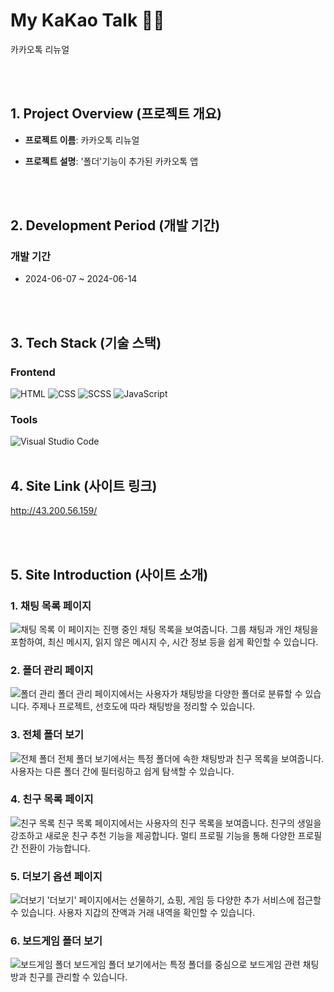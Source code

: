 # My KaKao Talk 💬📂
카카오톡 리뉴얼 


<br><br>  


## 1. Project Overview (프로젝트 개요)  


- **프로젝트 이름**: 카카오톡 리뉴얼


- **프로젝트 설명**: '폴더'기능이 추가된 카카오톡 앱 

<br><br>  


## 2. Development Period (개발 기간)

### 개발 기간
-  2024-06-07 ~ 2024-06-14


<br><br>  


## 3. Tech Stack (기술 스택)

### Frontend
![HTML](https://img.shields.io/badge/HTML-E34F26?style=for-the-badge&logo=html5&logoColor=white)
![CSS](https://img.shields.io/badge/CSS-1572B6?style=for-the-badge&logo=css3&logoColor=white)
![SCSS](https://img.shields.io/badge/SCSS-CC6699?style=for-the-badge&logo=sass&logoColor=white)
![JavaScript](https://img.shields.io/badge/JavaScript-F7DF1E?style=for-the-badge&logo=javascript&logoColor=black)


### Tools
![Visual Studio Code](https://img.shields.io/badge/VS%20Code-007ACC?style=for-the-badge&logo=visual-studio-code&logoColor=white)
<br><br>

## 4. Site Link (사이트 링크)
http://43.200.56.159/

<br><br>


## 5. Site Introduction (사이트 소개)

### 1. 채팅 목록 페이지
![채팅 목록](./gitimages/chat.png)
이 페이지는 진행 중인 채팅 목록을 보여줍니다. 그룹 채팅과 개인 채팅을 포함하여, 최신 메시지, 읽지 않은 메시지 수, 시간 정보 등을 쉽게 확인할 수 있습니다.

### 2. 폴더 관리 페이지
![폴더 관리](./gitimages/folder.png)
폴더 관리 페이지에서는 사용자가 채팅방을 다양한 폴더로 분류할 수 있습니다. 주제나 프로젝트, 선호도에 따라 채팅방을 정리할 수 있습니다.

### 3. 전체 폴더 보기
![전체 폴더](./gitimages/full_folder.png)
전체 폴더 보기에서는 특정 폴더에 속한 채팅방과 친구 목록을 보여줍니다. 사용자는 다른 폴더 간에 필터링하고 쉽게 탐색할 수 있습니다.

### 4. 친구 목록 페이지
![친구 목록](./gitimages/index.png)
친구 목록 페이지에서는 사용자의 친구 목록을 보여줍니다. 친구의 생일을 강조하고 새로운 친구 추천 기능을 제공합니다. 멀티 프로필 기능을 통해 다양한 프로필 간 전환이 가능합니다.

### 5. 더보기 옵션 페이지
![더보기](./gitimages/more.png)
'더보기' 페이지에서는 선물하기, 쇼핑, 게임 등 다양한 추가 서비스에 접근할 수 있습니다. 사용자 지갑의 잔액과 거래 내역을 확인할 수 있습니다.

### 6. 보드게임 폴더 보기
![보드게임 폴더](./gitimages/board_folder.png)
보드게임 폴더 보기에서는 특정 폴더를 중심으로 보드게임 관련 채팅방과 친구를 관리할 수 있습니다.

